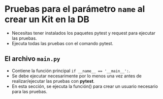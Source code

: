 # Pruebas para el parámetro `name` al crear un Kit en la DB
- Necesitas tener instalados los paquetes pytest y request para ejecutar las pruebas.
- Ejecuta todas las pruebas con el comando pytest.

## El archivo `main.py` 
* Contiene la función principal `if __name__ == '__main__':`.
* Se debe ejecutar necesarimente por lo menos una vez antes de realizar/ejecutar las pruebas con **pytest**.
* En esta sección, se ejecuta la función() para crear un usuario necesario para las pruebas.
